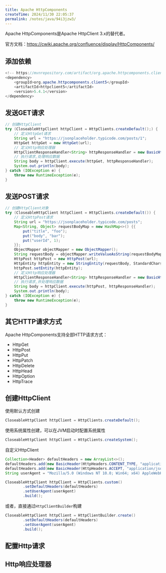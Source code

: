 ```yaml
---
title: Apache HttpComponents
createTime: 2024/11/30 22:05:37
permalink: /notes/java/94i3jzw3/
---
```

Apache HttpComponents是Apache HttpClient 3.x的替代者。

官方文档：https://cwiki.apache.org/confluence/display/HttpComponents/

## 添加依赖

```java
<!-- https://mvnrepository.com/artifact/org.apache.httpcomponents.client5/httpclient5 -->
<dependency>
    <groupId>org.apache.httpcomponents.client5</groupId>
    <artifactId>httpclient5</artifactId>
    <version>5.4.1</version>
</dependency>
```

## 发送GET请求

```java
// 创建HttpClient
try (CloseableHttpClient httpClient = HttpClients.createDefault();) {
    // 定义HttpGet请求
    String url = "https://jsonplaceholder.typicode.com/posts/1";
    HttpGet httpGet = new HttpGet(url);
    // 定义Http响应处理器
    HttpClientResponseHandler<String> httpResponseHandler = new BasicHttpClientResponseHandler();
    // 执行请求,处理响应数据
    String body = httpClient.execute(httpGet, httpResponseHandler);
    System.out.println(body);
} catch (IOException e) {
    throw new RuntimeException(e);
}
```

## 发送POST请求

```java
// 创建HttpClient对象
try (CloseableHttpClient httpClient = HttpClients.createDefault()) {
    // 定义HttpPost请求
    String url = "https://jsonplaceholder.typicode.com/posts";
    Map<String, Object> requestBodyMap = new HashMap<>() {{
        put("title", "foo");
        put("body", "bar");
        put("userId", 1);
    }};
    ObjectMapper objectMapper = new ObjectMapper();
    String requestBody = objectMapper.writeValueAsString(requestBodyMap);
    HttpPost httpPost = new HttpPost(url);
    HttpEntity httpEntity = new StringEntity(requestBody, StandardCharsets.UTF_8);
    httpPost.setEntity(httpEntity);
    // 定义Http响应处理器
    HttpClientResponseHandler<String> httpResponseHandler = new BasicHttpClientResponseHandler();
    // 执行请求,并处理响应数据
    String body = httpClient.execute(httpPost, httpResponseHandler);
    System.out.println(body);
} catch (IOException e) {
    throw new RuntimeException(e);
}
```

## 其它HTTP请求方式

Apache HttpComponents支持全部HTTP请求方式：

- HttpGet
- HttpPost
- HttpPut
- HttpPatch
- HttpDelete
- HttpHead
- HttpOption
- HttpTrace

## 创建HttpClient

使用默认方式创建

```java
CloseableHttpClient httpClient = HttpClients.createDefault();
```

使用系统属性创建，可以在JVM启动时配置系统属性

```java
CloseableHttpClient httpClient = HttpClients.createSystem();
```

自定义HttpClient

```java
Collection<Header> defaultHeaders = new ArrayList<>();
defaultHeaders.add(new BasicHeader(HttpHeaders.CONTENT_TYPE, "application/json"));
defaultHeaders.add(new BasicHeader(HttpHeaders.ACCEPT, "application/json"));
String userAgent = "Mozilla/5.0 (Windows NT 10.0; Win64; x64) AppleWebKit/537.36 (KHTML, like Gecko) Chrome/112.0.0.0 Safari/537.36 QuarkPC/1.10.0.172";

CloseableHttpClient httpClient = HttpClients.custom()
        .setDefaultHeaders(defaultHeaders)
        .setUserAgent(userAgent)
        .build();
```

或者，直接通过`HttpClientBuilder`构建

```java
CloseableHttpClient httpClient = HttpClientBuilder.create()
        .setDefaultHeaders(defaultHeaders)
        .setUserAgent(userAgent)
        .build();
```

## 配置Http请求



## Http响应处理器

